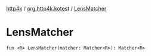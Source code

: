 [http4k](../index.md) / [org.http4k.kotest](index.md) / [LensMatcher](./-lens-matcher.md)

# LensMatcher

`fun <R> LensMatcher(matcher: Matcher<R>): Matcher<R>`